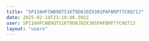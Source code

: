 ```yaml
---
title: "SP116HFCWB9QT51KT9D8JDZX301PAFBRP77C0Q71J"
date: 2025-02-19T23:10:06.592Z
user: SP116HFCWB9QT51KT9D8JDZX301PAFBRP77C0Q71J
layout: "users"
---
```

    